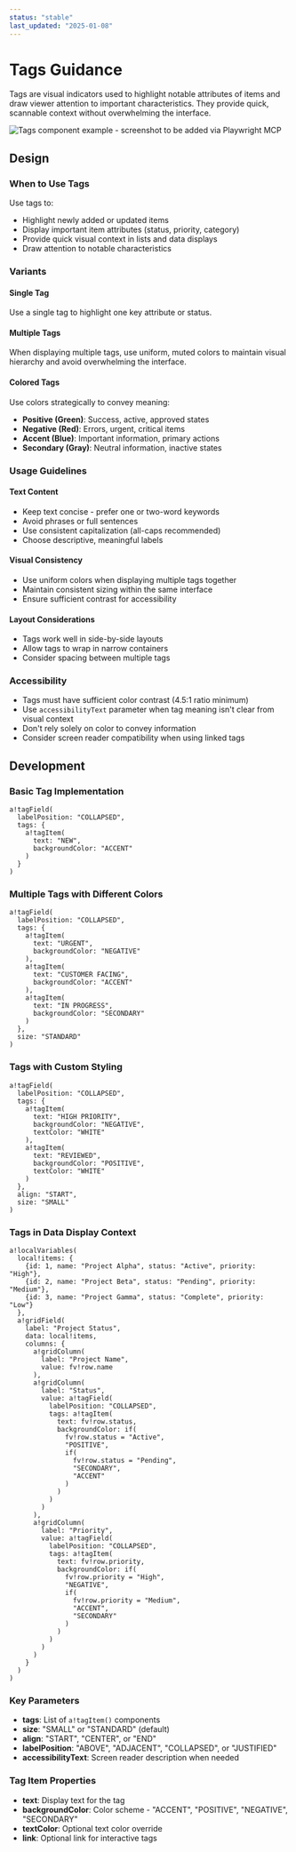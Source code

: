 ```yaml
---
status: "stable"
last_updated: "2025-01-08"
---
```


# Tags Guidance

Tags are visual indicators used to highlight notable attributes of items and draw viewer attention to important characteristics. They provide quick, scannable context without overwhelming the interface.

![Tags component example - screenshot to be added via Playwright MCP]()

## Design

### When to Use Tags

Use tags to:
- Highlight newly added or updated items
- Display important item attributes (status, priority, category)
- Provide quick visual context in lists and data displays
- Draw attention to notable characteristics

### Variants

#### Single Tag
Use a single tag to highlight one key attribute or status.

#### Multiple Tags
When displaying multiple tags, use uniform, muted colors to maintain visual hierarchy and avoid overwhelming the interface.

#### Colored Tags
Use colors strategically to convey meaning:
- **Positive (Green)**: Success, active, approved states
- **Negative (Red)**: Errors, urgent, critical items
- **Accent (Blue)**: Important information, primary actions
- **Secondary (Gray)**: Neutral information, inactive states

### Usage Guidelines

#### Text Content
- Keep text concise - prefer one or two-word keywords
- Avoid phrases or full sentences
- Use consistent capitalization (all-caps recommended)
- Choose descriptive, meaningful labels

#### Visual Consistency
- Use uniform colors when displaying multiple tags together
- Maintain consistent sizing within the same interface
- Ensure sufficient contrast for accessibility

#### Layout Considerations
- Tags work well in side-by-side layouts
- Allow tags to wrap in narrow containers
- Consider spacing between multiple tags

### Accessibility

- Tags must have sufficient color contrast (4.5:1 ratio minimum)
- Use `accessibilityText` parameter when tag meaning isn't clear from visual context
- Don't rely solely on color to convey information
- Consider screen reader compatibility when using linked tags

## Development

### Basic Tag Implementation

```sail
a!tagField(
  labelPosition: "COLLAPSED",
  tags: {
    a!tagItem(
      text: "NEW",
      backgroundColor: "ACCENT"
    )
  }
)
```

### Multiple Tags with Different Colors

```sail
a!tagField(
  labelPosition: "COLLAPSED",
  tags: {
    a!tagItem(
      text: "URGENT",
      backgroundColor: "NEGATIVE"
    ),
    a!tagItem(
      text: "CUSTOMER FACING",
      backgroundColor: "ACCENT"
    ),
    a!tagItem(
      text: "IN PROGRESS",
      backgroundColor: "SECONDARY"
    )
  },
  size: "STANDARD"
)
```

### Tags with Custom Styling

```sail
a!tagField(
  labelPosition: "COLLAPSED",
  tags: {
    a!tagItem(
      text: "HIGH PRIORITY",
      backgroundColor: "NEGATIVE",
      textColor: "WHITE"
    ),
    a!tagItem(
      text: "REVIEWED",
      backgroundColor: "POSITIVE",
      textColor: "WHITE"
    )
  },
  align: "START",
  size: "SMALL"
)
```

### Tags in Data Display Context

```sail
a!localVariables(
  local!items: {
    {id: 1, name: "Project Alpha", status: "Active", priority: "High"},
    {id: 2, name: "Project Beta", status: "Pending", priority: "Medium"},
    {id: 3, name: "Project Gamma", status: "Complete", priority: "Low"}
  },
  a!gridField(
    label: "Project Status",
    data: local!items,
    columns: {
      a!gridColumn(
        label: "Project Name",
        value: fv!row.name
      ),
      a!gridColumn(
        label: "Status",
        value: a!tagField(
          labelPosition: "COLLAPSED",
          tags: a!tagItem(
            text: fv!row.status,
            backgroundColor: if(
              fv!row.status = "Active",
              "POSITIVE",
              if(
                fv!row.status = "Pending",
                "SECONDARY",
                "ACCENT"
              )
            )
          )
        )
      ),
      a!gridColumn(
        label: "Priority",
        value: a!tagField(
          labelPosition: "COLLAPSED",
          tags: a!tagItem(
            text: fv!row.priority,
            backgroundColor: if(
              fv!row.priority = "High",
              "NEGATIVE",
              if(
                fv!row.priority = "Medium",
                "ACCENT",
                "SECONDARY"
              )
            )
          )
        )
      )
    }
  )
)
```

### Key Parameters

- **tags**: List of `a!tagItem()` components
- **size**: "SMALL" or "STANDARD" (default)
- **align**: "START", "CENTER", or "END"
- **labelPosition**: "ABOVE", "ADJACENT", "COLLAPSED", or "JUSTIFIED"
- **accessibilityText**: Screen reader description when needed

### Tag Item Properties

- **text**: Display text for the tag
- **backgroundColor**: Color scheme - "ACCENT", "POSITIVE", "NEGATIVE", "SECONDARY"
- **textColor**: Optional text color override
- **link**: Optional link for interactive tags